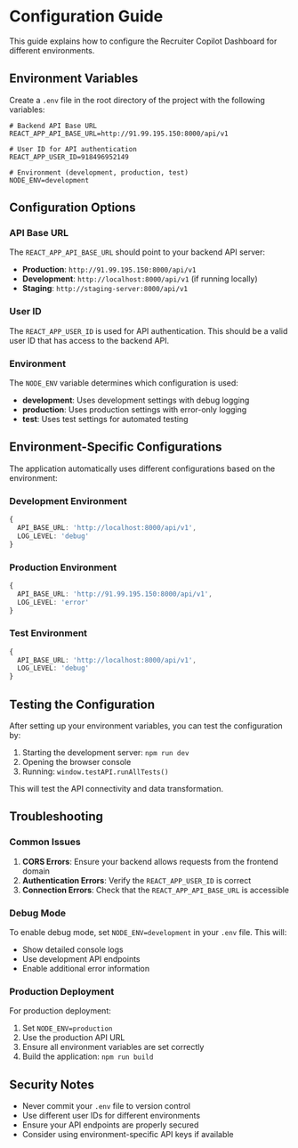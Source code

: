 # Configuration Guide

This guide explains how to configure the Recruiter Copilot Dashboard for different environments.

## Environment Variables

Create a `.env` file in the root directory of the project with the following variables:

```env
# Backend API Base URL
REACT_APP_API_BASE_URL=http://91.99.195.150:8000/api/v1

# User ID for API authentication
REACT_APP_USER_ID=918496952149

# Environment (development, production, test)
NODE_ENV=development
```

## Configuration Options

### API Base URL

The `REACT_APP_API_BASE_URL` should point to your backend API server:

- **Production**: `http://91.99.195.150:8000/api/v1`
- **Development**: `http://localhost:8000/api/v1` (if running locally)
- **Staging**: `http://staging-server:8000/api/v1`

### User ID

The `REACT_APP_USER_ID` is used for API authentication. This should be a valid user ID that has access to the backend API.

### Environment

The `NODE_ENV` variable determines which configuration is used:

- **development**: Uses development settings with debug logging
- **production**: Uses production settings with error-only logging
- **test**: Uses test settings for automated testing

## Environment-Specific Configurations

The application automatically uses different configurations based on the environment:

### Development Environment

```typescript
{
  API_BASE_URL: 'http://localhost:8000/api/v1',
  LOG_LEVEL: 'debug'
}
```

### Production Environment

```typescript
{
  API_BASE_URL: 'http://91.99.195.150:8000/api/v1',
  LOG_LEVEL: 'error'
}
```

### Test Environment

```typescript
{
  API_BASE_URL: 'http://localhost:8000/api/v1',
  LOG_LEVEL: 'debug'
}
```

## Testing the Configuration

After setting up your environment variables, you can test the configuration by:

1. Starting the development server: `npm run dev`
2. Opening the browser console
3. Running: `window.testAPI.runAllTests()`

This will test the API connectivity and data transformation.

## Troubleshooting

### Common Issues

1. **CORS Errors**: Ensure your backend allows requests from the frontend domain
2. **Authentication Errors**: Verify the `REACT_APP_USER_ID` is correct
3. **Connection Errors**: Check that the `REACT_APP_API_BASE_URL` is accessible

### Debug Mode

To enable debug mode, set `NODE_ENV=development` in your `.env` file. This will:

- Show detailed console logs
- Use development API endpoints
- Enable additional error information

### Production Deployment

For production deployment:

1. Set `NODE_ENV=production`
2. Use the production API URL
3. Ensure all environment variables are set correctly
4. Build the application: `npm run build`

## Security Notes

- Never commit your `.env` file to version control
- Use different user IDs for different environments
- Ensure your API endpoints are properly secured
- Consider using environment-specific API keys if available
